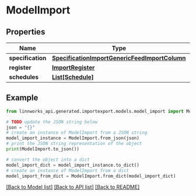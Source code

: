 # ModelImport


## Properties

Name | Type | Description | Notes
------------ | ------------- | ------------- | -------------
**specification** | [**SpecificationImportGenericFeedImportColumn**](SpecificationImportGenericFeedImportColumn.md) |  | [optional] 
**register** | [**ImportRegister**](ImportRegister.md) |  | [optional] 
**schedules** | [**List[Schedule]**](Schedule.md) |  | [optional] 

## Example

```python
from linnworks_api.generated.importexport.models.model_import import ModelImport

# TODO update the JSON string below
json = "{}"
# create an instance of ModelImport from a JSON string
model_import_instance = ModelImport.from_json(json)
# print the JSON string representation of the object
print(ModelImport.to_json())

# convert the object into a dict
model_import_dict = model_import_instance.to_dict()
# create an instance of ModelImport from a dict
model_import_from_dict = ModelImport.from_dict(model_import_dict)
```
[[Back to Model list]](../README.md#documentation-for-models) [[Back to API list]](../README.md#documentation-for-api-endpoints) [[Back to README]](../README.md)


